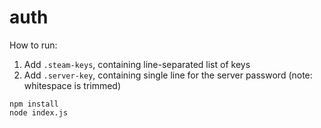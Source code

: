 # auth

How to run:

1. Add `.steam-keys`, containing line-separated list of keys
1. Add `.server-key`, containing single line for the server password (note: whitespace is trimmed)

```
npm install
node index.js
```
